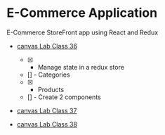 # E-Commerce Application

E-Commerce StoreFront app using React and Redux

- [canvas Lab Class 36](https://canvas.instructure.com/courses/1812007/assignments/13543782)
  - [x] - Manage state in a redux store
  - [] - Categories
  - [x] - Products
  - [] - Create 2 components
- [canvas Lab Class 37](https://canvas.instructure.com/courses/1812007/assignments/13543783)

- [canvas Lab Class 38](https://canvas.instructure.com/courses/1812007/assignments/13543784)